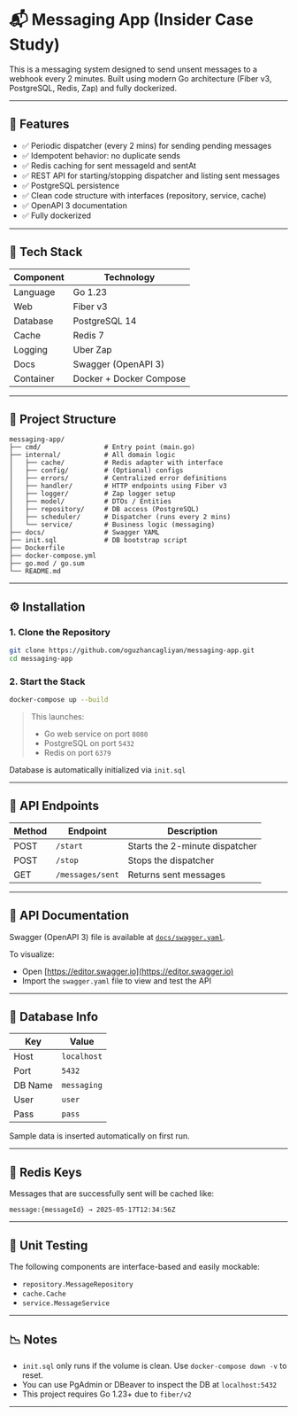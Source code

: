 # 📬 Messaging App (Insider Case Study)

This is a messaging system designed to send unsent messages to a webhook every 2 minutes.
Built using modern Go architecture (Fiber v3, PostgreSQL, Redis, Zap) and fully dockerized.

---

## 🚀 Features

* ✅ Periodic dispatcher (every 2 mins) for sending pending messages
* ✅ Idempotent behavior: no duplicate sends
* ✅ Redis caching for sent messageId and sentAt
* ✅ REST API for starting/stopping dispatcher and listing sent messages
* ✅ PostgreSQL persistence
* ✅ Clean code structure with interfaces (repository, service, cache)
* ✅ OpenAPI 3 documentation
* ✅ Fully dockerized

---

## 💠 Tech Stack

| Component | Technology              |
| --------- | ----------------------- |
| Language  | Go 1.23                 |
| Web       | Fiber v3                |
| Database  | PostgreSQL 14           |
| Cache     | Redis 7                 |
| Logging   | Uber Zap                |
| Docs      | Swagger (OpenAPI 3)     |
| Container | Docker + Docker Compose |

---

## 📂 Project Structure

```
messaging-app/
├── cmd/                # Entry point (main.go)
├── internal/           # All domain logic
│   ├── cache/          # Redis adapter with interface
│   ├── config/         # (Optional) configs
│   ├── errors/         # Centralized error definitions
│   ├── handler/        # HTTP endpoints using Fiber v3
│   ├── logger/         # Zap logger setup
│   ├── model/          # DTOs / Entities
│   ├── repository/     # DB access (PostgreSQL)
│   ├── scheduler/      # Dispatcher (runs every 2 mins)
│   └── service/        # Business logic (messaging)
├── docs/               # Swagger YAML
├── init.sql            # DB bootstrap script
├── Dockerfile
├── docker-compose.yml
├── go.mod / go.sum
└── README.md
```

---

## ⚙️ Installation

### 1. Clone the Repository

```bash
git clone https://github.com/oguzhancagliyan/messaging-app.git
cd messaging-app
```

### 2. Start the Stack

```bash
docker-compose up --build
```

> This launches:
>
> * Go web service on port `8080`
> * PostgreSQL on port `5432`
> * Redis on port `6379`

Database is automatically initialized via `init.sql`

---

## 🧰 API Endpoints

| Method | Endpoint         | Description                    |
| ------ | ---------------- | ------------------------------ |
| POST   | `/start`         | Starts the 2-minute dispatcher |
| POST   | `/stop`          | Stops the dispatcher           |
| GET    | `/messages/sent` | Returns sent messages          |

---

## 📁 API Documentation

Swagger (OpenAPI 3) file is available at [`docs/swagger.yaml`](./docs/swagger.yaml).

To visualize:

* Open [https://editor.swagger.io](https://editor.swagger.io)
* Import the `swagger.yaml` file to view and test the API

---

## 💼 Database Info

| Key     | Value       |
| ------- | ----------- |
| Host    | `localhost` |
| Port    | `5432`      |
| DB Name | `messaging` |
| User    | `user`      |
| Pass    | `pass`      |

Sample data is inserted automatically on first run.

---

## 🔢 Redis Keys

Messages that are successfully sent will be cached like:

```
message:{messageId} → 2025-05-17T12:34:56Z
```

---

## 📅 Unit Testing

The following components are interface-based and easily mockable:

* `repository.MessageRepository`
* `cache.Cache`
* `service.MessageService`

---

## 📉 Notes

* `init.sql` only runs if the volume is clean. Use `docker-compose down -v` to reset.
* You can use PgAdmin or DBeaver to inspect the DB at `localhost:5432`
* This project requires Go 1.23+ due to `fiber/v2`

---
